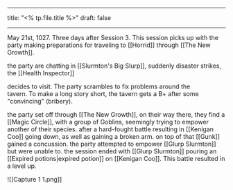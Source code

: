 

---
title: "<% tp.file.title %>"
draft: false

---


May 21st, 1027. Three days after Session 3. This session picks up with the party making preparations for traveling to [[Horrid]] through [[The New Growth]].

the party are chatting in [[Slurmton's Big Slurp]], suddenly disaster strikes, the [[Health Inspector]]

decides to visit. The party scrambles to fix problems around the tavern. To make a long story short, the tavern gets a B+ after some "convincing" (bribery).

the party set off through [[The New Growth]], on their way there, they find a [[Magic Circle]], with a group of Goblins, seemingly trying to empower another of their species. after a hard-fought battle resulting in [[Kenigan Coo]] going down, as well as gaining a broken arm. on top of that [[Gunk]] gained a concussion. the party attempted to empower [[Glurp Slurmton]] but were unable to. the session ended with [[Glurp Slurmton]] pouring an [[Expired potions|expired potion]] on [[Kenigan Coo]]. This battle resulted in a level up.

![[Capture 1 1.png]]
